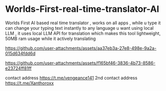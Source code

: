 # Worlds-First-real-time-translator-AI
Worlds First AI based real time translator , works on all apps , while u type it can change your typing text instantly to any language u want using local LLM , it uses local LLM API for translation which makes this tool lightweight, 50MB ram usage while it actively translating 






https://github.com/user-attachments/assets/aa37eb3a-27e8-498e-9a2a-015d634fdd6d



https://github.com/user-attachments/assets/f165bf46-3836-4b73-8586-e23724ff81ff



contact address https://t.me/vengeance141
2nd contact address https://t.me/Xanthoroxx

